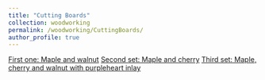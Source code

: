 ```yaml
---
title: "Cutting Boards"
collection: woodworking
permalink: /woodworking/CuttingBoards/
author_profile: true
---
```


[First one: Maple and walnut](https://malachycampbell.github.io/) 
[Second set: Maple and cherry](http://cropstressgenomics.org/)
[Third set: Maple, cherry and walnut with purpleheart inlay](http://morotalab.org/)
